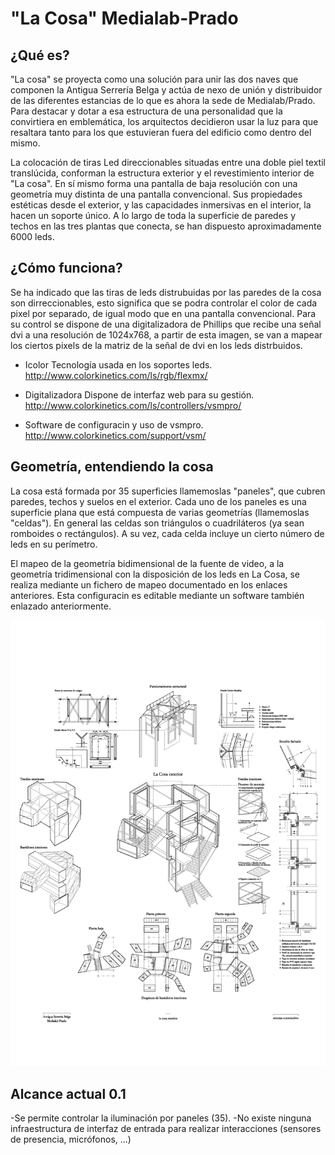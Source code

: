 "La Cosa" Medialab-Prado
======

¿Qué es?
--------
"La cosa" se proyecta como una solución para unir las dos naves que componen la Antigua Serrería Belga y actúa de nexo de unión y distribuidor de las diferentes estancias de lo que es ahora la sede de Medialab/Prado. Para destacar y dotar a esa estructura de una personalidad que la convirtiera en emblemática, los arquitectos decidieron usar la luz para que resaltara tanto para los que estuvieran fuera del edificio como dentro del mismo.

La colocación de tiras Led direccionables situadas entre una doble piel textil translúcida, conforman la estructura exterior y el revestimiento interior de "La cosa". En sí mismo forma una pantalla de baja  resolución con una geometría muy distinta de una pantalla convencional. Sus  propiedades estéticas desde  el exterior, y las capacidades inmersivas  en el interior, la hacen un  soporte único. A lo largo de toda la superficie  de paredes y techos en las tres plantas que conecta, se han dispuesto  aproximadamente 6000 leds.

¿Cómo funciona?
---------

Se ha indicado que las tiras de leds distrubuidas por las paredes de la cosa son dirreccionables, esto significa que se podra controlar el color de cada pixel por separado, de igual modo que en una pantalla convencional. Para su control se dispone de una digitalizadora de Phillips que recibe una señal dvi a una resolución de 1024x768, a partir de esta imagen, se van a mapear los ciertos pixels de la matriz de la señal de dvi en los leds distrbuidos.

- Icolor
Tecnología usada en los soportes leds.
http://www.colorkinetics.com/ls/rgb/flexmx/

- Digitalizadora
Dispone de interfaz web para su gestión.
http://www.colorkinetics.com/ls/controllers/vsmpro/

- Software de configuracin y uso de vsmpro.
http://www.colorkinetics.com/support/vsm/

Geometría, entendiendo la cosa
------

La cosa está formada por 35 superficies llamemoslas "paneles", que cubren paredes, techos y suelos en el exterior. Cada uno de los paneles es una superficie plana que está compuesta de varias geometrías (llamemoslas "celdas"). En general las celdas son triángulos o cuadriláteros (ya sean romboides o rectángulos). A su vez, cada celda incluye un cierto número de leds en su perímetro.

El mapeo de la geometría bidimensional de la fuente de video, a la geometría tridimensional con la disposición de los leds en La Cosa, se realiza mediante un fichero de mapeo documentado en los enlaces anteriores. Esta configuracin es editable mediante un software también enlazado anteriormente. 

<img src="https://raw.githubusercontent.com/edumo/lacosa/master/docs/detalle.jpg"/>

Alcance actual 0.1
-------

-Se permite controlar la iluminación por paneles (35). 
-No existe ninguna infraestructura de interfaz de entrada para realizar interacciones (sensores de presencia, micrófonos, ...)

